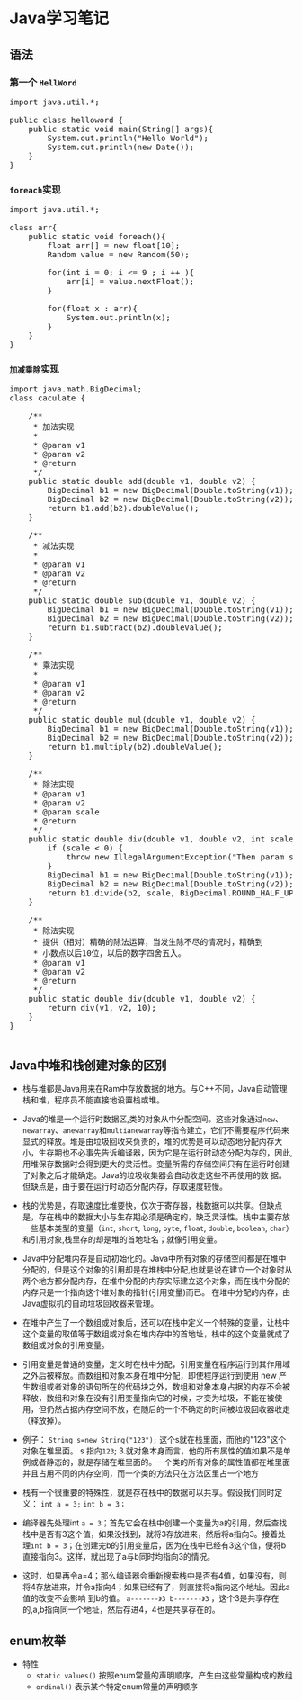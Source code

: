 # Java学习笔记
## 语法
### 第一个 `HellWord`
<pre>
import java.util.*;

public class helloword {
	public static void main(String[] args){
		System.out.println("Hello World");
		System.out.println(new Date());
	}
}
</pre>

### `foreach`实现
<pre>
import java.util.*;

class arr{
	public static void foreach(){
		float arr[] = new float[10];
		Random value = new Random(50);
		
		for(int i = 0; i <= 9 ; i ++ ){
			arr[i] = value.nextFloat();
		}
		
		for(float x : arr){
			System.out.println(x);
		}
	}
}
</pre>


### `加减乘除`实现

<pre>
import java.math.BigDecimal;
class caculate {

	/**
	 * 加法实现
	 * 
	 * @param v1
	 * @param v2
	 * @return
	 */
	public static double add(double v1, double v2) {
		BigDecimal b1 = new BigDecimal(Double.toString(v1));
		BigDecimal b2 = new BigDecimal(Double.toString(v2));
		return b1.add(b2).doubleValue();
	}

	/**
	 * 减法实现
	 * 
	 * @param v1
	 * @param v2
	 * @return
	 */
	public static double sub(double v1, double v2) {
		BigDecimal b1 = new BigDecimal(Double.toString(v1));
		BigDecimal b2 = new BigDecimal(Double.toString(v2));
		return b1.subtract(b2).doubleValue();
	}

	/**
	 * 乘法实现
	 * 
	 * @param v1
	 * @param v2
	 * @return
	 */
	public static double mul(double v1, double v2) {
		BigDecimal b1 = new BigDecimal(Double.toString(v1));
		BigDecimal b2 = new BigDecimal(Double.toString(v2));
		return b1.multiply(b2).doubleValue();
	}

	/**
	 * 除法实现
	 * @param v1
	 * @param v2
	 * @param scale
	 * @return
	 */
	public static double div(double v1, double v2, int scale) {
		if (scale < 0) {
			throw new IllegalArgumentException("Then param scale must be a positive integer or zero");
		}
		BigDecimal b1 = new BigDecimal(Double.toString(v1));
		BigDecimal b2 = new BigDecimal(Double.toString(v2));
		return b1.divide(b2, scale, BigDecimal.ROUND_HALF_UP).doubleValue();
	}

	/**
	 * 除法实现
	 * 提供（相对）精确的除法运算，当发生除不尽的情况时，精确到 
	 * 小数点以后10位，以后的数字四舍五入。 
	 * @param v1
	 * @param v2
	 * @return
	 */
	public static double div(double v1, double v2) {
		return div(v1, v2, 10);
	}
}

</pre>

## Java中堆和栈创建对象的区别
* 栈与堆都是Java用来在Ram中存放数据的地方。与C++不同，Java自动管理栈和堆，程序员不能直接地设置栈或堆。
* Java的堆是一个运行时数据区,类的对象从中分配空间。这些对象通过`new`、`newarray`、`anewarray`和`multianewarray`等指令建立，它们不需要程序代码来显式的释放。堆是由垃圾回收来负责的，堆的优势是可以动态地分配内存大小，生存期也不必事先告诉编译器，因为它是在运行时动态分配内存的，因此,用堆保存数据时会得到更大的灵活性。变量所需的存储空间只有在运行时创建了对象之后才能确定。Java的垃圾收集器会自动收走这些不再使用的数
据。但缺点是，由于要在运行时动态分配内存，存取速度较慢。

* 栈的优势是，存取速度比堆要快，仅次于寄存器，栈数据可以共享。但缺点是，存在栈中的数据大小与生存期必须是确定的，缺乏灵活性。栈中主要存放一些基本类型的变量（`int`, `short`, `long`, `byte`, `float`, `double`, `boolean`, `char`）和引用对象,栈里存的却是堆的首地址名；就像引用变量。 

* Java中分配堆内存是自动初始化的。Java中所有对象的存储空间都是在堆中分配的，但是这个对象的引用却是在堆栈中分配,也就是说在建立一个对象时从两个地方都分配内存，在堆中分配的内存实际建立这个对象，而在栈中分配的内存只是一个指向这个堆对象的指针(引用变量)而已。 在堆中分配的内存，由Java虚拟机的自动垃圾回收器来管理。 

* 在堆中产生了一个数组或对象后，还可以在栈中定义一个特殊的变量，让栈中这个变量的取值等于数组或对象在堆内存中的首地址，栈中的这个变量就成了数组或对象的引用变量。

* 引用变量是普通的变量，定义时在栈中分配，引用变量在程序运行到其作用域之外后被释放。而数组和对象本身在堆中分配，即使程序运行到使用 new 产生数组或者对象的语句所在的代码块之外，数组和对象本身占据的内存不会被释放，数组和对象在没有引用变量指向它的时候，才变为垃圾，不能在被使用，但仍然占据内存空间不放，在随后的一个不确定的时间被垃圾回收器收走（释放掉）。

* 例子：
`String s=new String("123");`
这个s就在栈里面，而他的"123"这个对象在堆里面。 s 指向`123`;
3.就对象本身而言，他的所有属性的值如果不是单例或者静态的，就是存储在堆里面的。一个类的所有对象的属性值都在堆里面并且占用不同的内存空间，而一个类的方法只在方法区里占一个地方

* 栈有一个很重要的特殊性，就是存在栈中的数据可以共享。假设我们同时定义：
`int a = 3;`
`int b = 3； `

* 编译器先处理int `a = 3`；首先它会在栈中创建一个变量为a的引用，然后查找栈中是否有3这个值，如果没找到，就将3存放进来，然后将a指向3。接着处理`int b = 3`；在创建完b的引用变量后，因为在栈中已经有3这个值，便将b直接指向3。这样，就出现了a与b同时均指向3的情况。

* 这时，如果再令a=4；那么编译器会重新搜索栈中是否有4值，如果没有，则将4存放进来，并令a指向4；如果已经有了，则直接将a指向这个地址。因此a值的改变不会影响
到b的值。
`a-------》3
b-------》3` ，这个3是共享存在的,a,b指向同一个地址，然后存进4，4也是共享存在的。

## enum枚举
* 特性
	+ `static values()` 按照enum常量的声明顺序，产生由这些常量构成的数组
	+ `ordinal()` 表示某个特定enum常量的声明顺序

